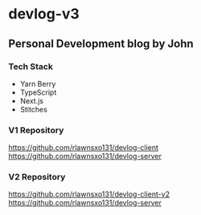 # devlog-v3

## Personal Development blog by John

### Tech Stack
* Yarn Berry
* TypeScript
* Next.js
* Stitches

### V1 Repository
<https://github.com/rlawnsxo131/devlog-client>
<https://github.com/rlawnsxo131/devlog-server>

### V2 Repository
<https://github.com/rlawnsxo131/devlog-client-v2>
<https://github.com/rlawnsxo131/devlog-server>


